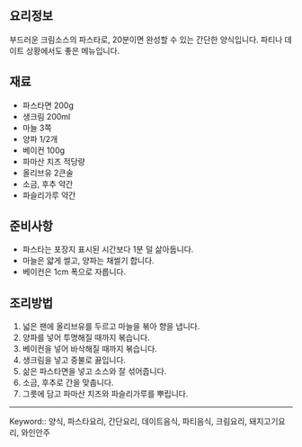 ## 요리정보
부드러운 크림소스의 파스타로, 20분이면 완성할 수 있는 간단한 양식입니다. 파티나 데이트 상황에서도 좋은 메뉴입니다.

## 재료
- 파스타면 200g
- 생크림 200ml
- 마늘 3쪽
- 양파 1/2개
- 베이컨 100g
- 파마산 치즈 적당량
- 올리브유 2큰술
- 소금, 후추 약간
- 파슬리가루 약간

## 준비사항
- 파스타는 포장지 표시된 시간보다 1분 덜 삶아둡니다.
- 마늘은 얇게 썰고, 양파는 채썰기 합니다.
- 베이컨은 1cm 폭으로 자릅니다.

## 조리방법
1. 넓은 팬에 올리브유를 두르고 마늘을 볶아 향을 냅니다.
2. 양파를 넣어 투명해질 때까지 볶습니다.
3. 베이컨을 넣어 바삭해질 때까지 볶습니다.
4. 생크림을 넣고 중불로 끓입니다.
5. 삶은 파스타면을 넣고 소스와 잘 섞어줍니다.
6. 소금, 후추로 간을 맞춥니다.
7. 그릇에 담고 파마산 치즈와 파슬리가루를 뿌립니다.

---

Keyword:: 양식, 파스타요리, 간단요리, 데이트음식, 파티음식, 크림요리, 돼지고기요리, 와인안주
